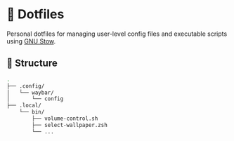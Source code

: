 # 🧩 Dotfiles

Personal dotfiles for managing user-level config files and executable scripts using [GNU Stow](https://www.gnu.org/software/stow/).

## 📁 Structure

```bash
.
├── .config/
│   └── waybar/
│       └── config
├── .local/
    └── bin/
        ├── volume-control.sh
        ├── select-wallpaper.zsh
        └── ...
```
